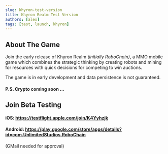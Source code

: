 ```yaml
---
slug: khyron-test-version
title: Khyron Realm Test Version
authors: [alex]
tags: [test, launch, khyron]
---
```


## About The Game
Join the early release of Khyron Realm *(initially RoboChain)*, a MMO mobile game which combines the strategic thinking by creating robots and mining for resources with quick decisions for competing to win auctions.

The game is in early development and data persistence is not guaranteed.

#### P.S. Crypto coming soon ...

## Join Beta Testing

#### iOS: https://testflight.apple.com/join/K4Yyhzjk

#### Android: https://play.google.com/store/apps/details?id=com.UnlimitedStudios.RoboChain
(GMail needed for approval)
